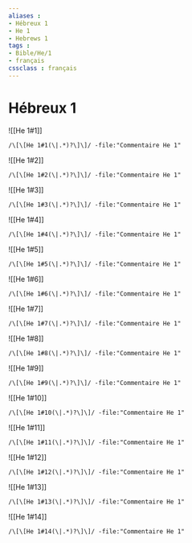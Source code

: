 ```yaml
---
aliases : 
- Hébreux 1
- He 1
- Hebrews 1
tags : 
- Bible/He/1
- français
cssclass : français
---
```


# Hébreux 1

![[He 1#1]]

```query
/\[\[He 1#1(\|.*)?\]\]/ -file:"Commentaire He 1"
```

![[He 1#2]]

```query
/\[\[He 1#2(\|.*)?\]\]/ -file:"Commentaire He 1"
```

![[He 1#3]]

```query
/\[\[He 1#3(\|.*)?\]\]/ -file:"Commentaire He 1"
```

![[He 1#4]]

```query
/\[\[He 1#4(\|.*)?\]\]/ -file:"Commentaire He 1"
```

![[He 1#5]]

```query
/\[\[He 1#5(\|.*)?\]\]/ -file:"Commentaire He 1"
```

![[He 1#6]]

```query
/\[\[He 1#6(\|.*)?\]\]/ -file:"Commentaire He 1"
```

![[He 1#7]]

```query
/\[\[He 1#7(\|.*)?\]\]/ -file:"Commentaire He 1"
```

![[He 1#8]]

```query
/\[\[He 1#8(\|.*)?\]\]/ -file:"Commentaire He 1"
```

![[He 1#9]]

```query
/\[\[He 1#9(\|.*)?\]\]/ -file:"Commentaire He 1"
```

![[He 1#10]]

```query
/\[\[He 1#10(\|.*)?\]\]/ -file:"Commentaire He 1"
```

![[He 1#11]]

```query
/\[\[He 1#11(\|.*)?\]\]/ -file:"Commentaire He 1"
```

![[He 1#12]]

```query
/\[\[He 1#12(\|.*)?\]\]/ -file:"Commentaire He 1"
```

![[He 1#13]]

```query
/\[\[He 1#13(\|.*)?\]\]/ -file:"Commentaire He 1"
```

![[He 1#14]]

```query
/\[\[He 1#14(\|.*)?\]\]/ -file:"Commentaire He 1"
```

